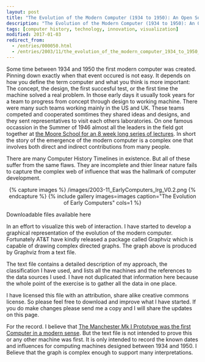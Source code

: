 ```yaml
---
layout: post
title: "The Evolution of the Modern Computer (1934 to 1950): An Open Source Graphical History"
description: "The Evolution of the Modern Computer (1934 to 1950): An Open Source Graphical History"
tags: [computer history, technology, innovation, visualization]
modified: 2017-01-03
redirect_from: 
  - /entries/000050.html
  - /entries/2003/11/the_evolution_of_the_modern_computer_1934_to_1950_an_open_source_graphical_history.html
---
```

Some time between 1934 and 1950 the first modern computer was created. Pinning down exactly when that event occured is not easy. It depends on how you define the term computer and what you think is more important: The concept, the design, the first succesful test, or the first time the machine solved a real problem. In those early days it usually took years for a team to progress from concept through design to working machine. There were many such teams working mainly in the US and UK. These teams competed and cooperated somtimes they shared ideas and designs, and they sent representatives to visit each others laboratories. On one famous occassion in the Summer of 1946 almost all the leaders in the field got together at [the Moore School for an 8 week long series of lectures](/2003/10/the-moore-school-lectures-and-the-british-lead-in-stored-program-computer-development-1946-1953/). In short the story of the emergence of the modern computer is a complex one that involves both direct and indirect contributions from many people.

There are many Computer History Timelines in existence. But all of these suffer from the same flaws. They are incomplete and thier linear nature fails to capture the complex web of influence that was the hallmark of computer development.

<div align="center">
{% capture images %}
    /images/2003-11_EarlyComputers_lrg_V0.2.png
{% endcapture %}
{% include gallery images=images caption="The Evolution of Early Computers" cols=1 %}
</div>

Downloadable files available here

In an effort to visualize this web of interaction. I have started to develop a graphical representation of the evolution of the modern computer. Fortunately AT&T have kindly released a package called Graphviz which is capable of drawing complex directed graphs. The graph above is produced by Graphviz from a text file.

The text file contains a detailed description of my approach, the classification I have used, and lists all the machines and the references to the data sources I used. I have not duplicated that information here because the whole point of the exercise is to gather all the data in one place.

I have licensed this file with an attribution, share alike creative commons license. So please feel free to download and improve what I have started. If you do make changes please send me a copy and I will share the updates on this page.

For the record. I believe that [The Manchester Mk I Prototype was the first Computer in a modern sense](/2003/08/the-first-modern-computer-the-case-for-baby-the-manchester-mk-i-prototype/). But the text file is not intended to prove this or any other machine was first. It is only intended to record the known dates and influences for computing machines designed between 1934 and 1950. I Believe that the graph is complex enough to support many interpretations.